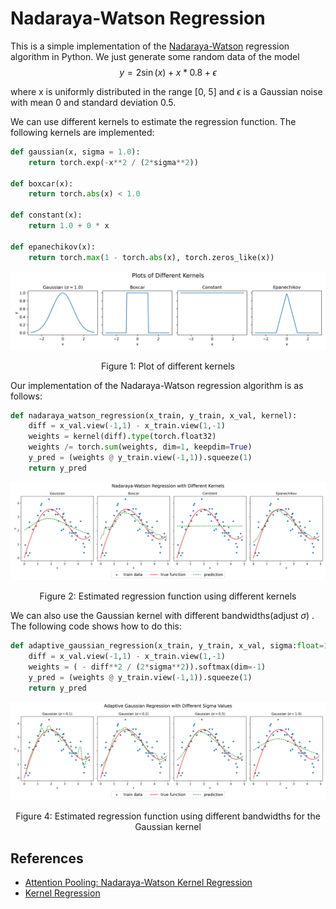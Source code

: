 # Nadaraya-Watson Regression

This is a simple implementation of the [Nadaraya-Watson](https://en.wikipedia.org/wiki/Kernel_regression) regression algorithm in Python. We just generate some random data of the model
$$
y = 2\sin(x) + x*{0.8} + \epsilon
$$

where x is uniformly distributed in the range [0, 5] and $\epsilon$ is a Gaussian noise with mean 0 and standard deviation 0.5.

We can use different kernels to estimate the regression function. The following kernels are implemented:

```python
def gaussian(x, sigma = 1.0):
    return torch.exp(-x**2 / (2*sigma**2))

def boxcar(x):
    return torch.abs(x) < 1.0

def constant(x):
    return 1.0 + 0 * x

def epanechikov(x):
    return torch.max(1 - torch.abs(x), torch.zeros_like(x))
```

<div align="center">
    <img src="./results/kernels.png" alt="different kernels">
    <p>Figure 1: Plot of different kernels</p>
</div>

Our implementation of the Nadaraya-Watson regression algorithm is as follows:

```python
def nadaraya_watson_regression(x_train, y_train, x_val, kernel):
    diff = x_val.view(-1,1) - x_train.view(1,-1)
    weights = kernel(diff).type(torch.float32)
    weights /= torch.sum(weights, dim=1, keepdim=True)
    y_pred = (weights @ y_train.view(-1,1)).squeeze(1)
    return y_pred
```

<div align="center">
    <img src="./results/regression_kernels.png" alt="regression kernels">
    <p>Figure 2: Estimated regression function using different kernels</p>
</div>

We can also use the Gaussian kernel with different bandwidths(adjust $\sigma$) . The following code shows how to do this:

```python
def adaptive_gaussian_regression(x_train, y_train, x_val, sigma:float=1.0):
    diff = x_val.view(-1,1) - x_train.view(1,-1)
    weights = ( - diff**2 / (2*sigma**2)).softmax(dim=-1)
    y_pred = (weights @ y_train.view(-1,1)).squeeze(1)
    return y_pred
```

<div align="center">
    <img src="./results/adaptive_gaussian_regression.png" alt="adaptive gaussian regression">
    <p>Figure 4: Estimated regression function using different bandwidths for the Gaussian kernel</p>
</div>

## References

- [Attention Pooling: Nadaraya-Watson Kernel Regression](https://d2l.ai/chapter_attention-mechanisms-and-transformers/attention-pooling.html)
- [Kernel Regression](https://en.wikipedia.org/wiki/Kernel_regression)
